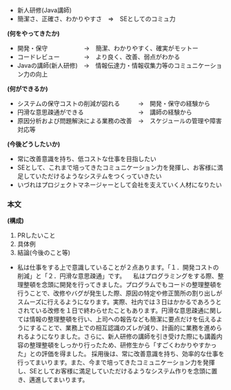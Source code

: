 * 新人研修(Java講師)
* 簡潔さ、正確さ、わかりやすさ　⇒　SEとしてのコミュ力



**(何をやってきたか)**

* 開発・保守　　　　　　→　簡潔、わかりやすく、確実がモットー
* コードレビュー　　　　→　より良く、改善、弱点がわかる
* Javaの講師(新人研修)　→　情報伝達力・情報収集力等のコミュニケーション力の向上

**(何ができるか)**

* システムの保守コストの削減が図れる　　　→　開発・保守の経験から
* 円滑な意思疎通ができる　　　　　　　　　→　講師の経験から
* 原因分析および問題解決による業務の改善　→　スケジュールの管理や障害対応等

**(今後どうしたいか)**

* 常に改善意識を持ち、低コストな仕事を目指したい
* SEとして、これまで培ってきたコミュニケーション力を発揮し、お客様に満足していただけるようなシステムをつくっていきたい
* いづれはプロジェクトマネージャーとして会社を支えていく人材になりたい



### 本文

**(構成)**

1. PRしたいこと
1. 具体例
1. 結論(今後のこと等)


* 私は仕事をする上で意識していることが２点あります。「１．開発コストの削減」と「２．円滑な意思疎通」です。
　私はプログラミングをする際、整理整頓を念頭に開発を行ってきました。プログラムでもコードの整理整頓を行うことで、改修やバグが発生した際、原因の特定や修正箇所の割り出しがスムーズに行えるようになります。実際、社内では３日はかかるであろうとされている改修を１日で終わらせたこともあります。円滑な意思疎通に関しては情報の整理整頓を行い、上司への報告なども簡潔に要点だけを伝えるようにすることで、業務上での相互認識のズレが減り、計画的に業務を進められるようになりました。さらに、新人研修の講師を引き受けた際にも講義内容の整理整頓をしっかり行ったため、研修生から「すごくわかりやすかった」との評価を得ました。
採用後は、常に改善意識を持ち、効率的な仕事を行ってまいります。また、今まで培ってきたコミュニケーション力を発揮し、SEとしてお客様に満足していただけるようなシステム作りを念頭に置き、邁進してまいります。


